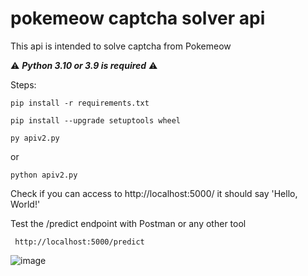 # pokemeow captcha solver api
This api is intended to solve captcha from Pokemeow

⚠️ ***Python 3.10 or 3.9 is required*** ⚠️

Steps:

```plaintext
pip install -r requirements.txt
   ```

```plaintext
pip install --upgrade setuptools wheel
   ```

```plaintext
py apiv2.py
   ```
or

```plaintext
python apiv2.py
   ```

Check if you can access to http://localhost:5000/ it should say 'Hello, World!'

Test the /predict endpoint with Postman or any other tool

```plaintext
 http://localhost:5000/predict
   ```

![image](https://github.com/qqqwda/pokemeow-captcha-api/assets/41929135/13ff2373-8e54-4785-8570-82dc58256716)
